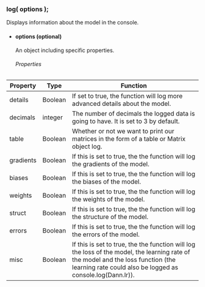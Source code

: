 
### log( options );
Displays information about the model in the console.

- #### options (optional) <br/>
    An object including specific properties.
    ###### Properties
| Property 	| Type 	| Function 	|
|-	|-	|-	|
| details 	| Boolean 	| If set to true, the function will log more advanced details about the model. 	|
| decimals 	| integer 	| The number of decimals the logged data is going to have. It is set to 3 by default. 	|
| table 	| Boolean 	| Whether or not we want to print our matrices in the form of a table or Matrix object log. 	|
| gradients 	| Boolean 	| If this is set to true, the the function will log the gradients of the model. 	|
| biases 	| Boolean 	| If this is set to true, the the function will log the biases of the model. 	|
| weights 	| Boolean 	| If this is set to true, the the function will log the weights of the model. 	|
| struct 	| Boolean 	| If this is set to true, the the function will log the structure of the model. 	|
| errors 	| Boolean 	| If this is set to true, the the function will log the errors of the model. 	|
| misc 	| Boolean 	| If this is set to true, the the function will log the loss of the model, the learning rate of the model and the loss function (the learning rate could also be logged as console.log(Dann.lr)). 	|

<br/><br/>
